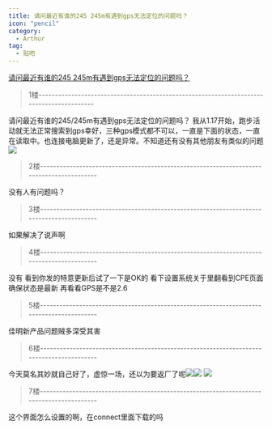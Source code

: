 ```yaml
---
title: 请问最近有谁的245 245m有遇到gps无法定位的问题吗？
icon: "pencil"
category:
  - Arthur
tag:
  - 贴吧
---
```


[请问最近有谁的245 245m有遇到gps无法定位的问题吗？](https://tieba.baidu.com/p/6451454196?pid=129448772156&cid=0#129448772156)


>1楼-----------------------------------------------------------------------------------------

请问最近有谁的245/245m有遇到gps无法定位的问题吗？
我从1.17开始，跑步活动就无法正常搜索到gps幸好，三种gps模式都不可以，一直是下面的状态，一直在读取中。也连接电脑更新了，还是异常。不知道还有没有其他朋友有类似的问题
![](https://pan.4a1801.life/d/Onedrive-4A1801/%E4%B8%AA%E4%BA%BA%E5%BB%BA%E7%AB%99/assets/Tieba/4accda1b9d16fdfa32d52894a38f8c5494ee7b37.jpg)

>2楼-----------------------------------------------------------------------------------------

没有人有问题吗？

>3楼-----------------------------------------------------------------------------------------

如果解决了说声啊

>4楼-----------------------------------------------------------------------------------------

没有 看到你发的特意更新后试了一下是OK的
看下设置系统关于里翻看到CPE页面确保状态是最新 再看看GPS是不是2.6

>5楼-----------------------------------------------------------------------------------------

佳明新产品问题贼多深受其害

>6楼-----------------------------------------------------------------------------------------

今天莫名其妙就自己好了，虚惊一场，还以为要返厂了呢![](https://pan.4a1801.life/d/Onedrive-4A1801/%E4%B8%AA%E4%BA%BA%E5%BB%BA%E7%AB%99/assets/Tieba/image_emoticon22.png)![](https://pan.4a1801.life/d/Onedrive-4A1801/%E4%B8%AA%E4%BA%BA%E5%BB%BA%E7%AB%99/assets/Tieba/image_emoticon22.png)
![](https://pan.4a1801.life/d/Onedrive-4A1801/%E4%B8%AA%E4%BA%BA%E5%BB%BA%E7%AB%99/assets/Tieba/38419135e5dde711e4c1888cb0efce1b9d166159.jpg)

>7楼-----------------------------------------------------------------------------------------

这个界面怎么设置的啊，在connect里面下载的吗
